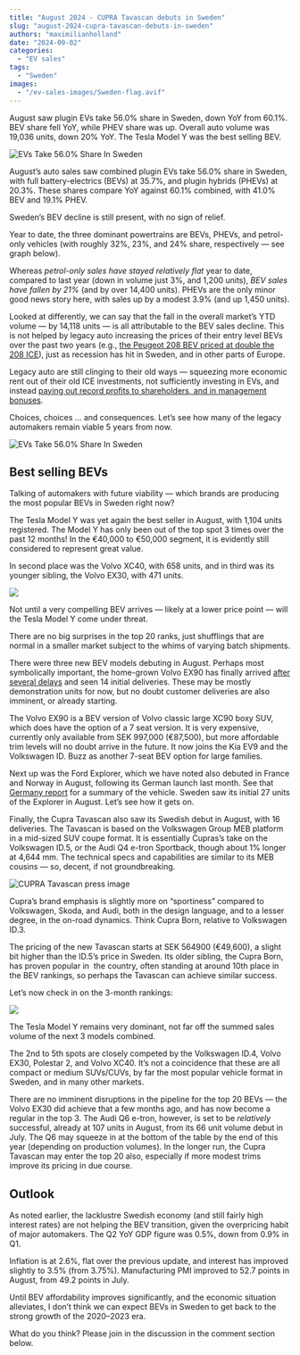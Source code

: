 ```yaml
---
title: "August 2024 - CUPRA Tavascan debuts in Sweden"
slug: "august-2024-cupra-tavascan-debuts-in-sweden"
authors: "maximilianholland"
date: "2024-09-02"
categories:
  - "EV sales"
tags:
  - "Sweden"
images:
  - "/ev-sales-images/Sweden-flag.avif"
---
```


August saw plugin EVs take 56.0% share in Sweden, down YoY from 60.1%. BEV share fell YoY, while PHEV share was up. Overall auto volume was 19,036 units, down 20% YoY. The Tesla Model Y was the best selling BEV.

![EVs Take 56.0% Share In Sweden](/ev-sales-images/2024-08-Sweden-Passenger-Auto-Registrations.avif)

August’s auto sales saw combined plugin EVs take 56.0% share in Sweden, with full battery-electrics (BEVs) at 35.7%, and plugin hybrids (PHEVs) at 20.3%. These shares compare YoY against 60.1% combined, with 41.0% BEV and 19.1% PHEV.

Sweden’s BEV decline is still present, with no sign of relief.

Year to date, the three dominant powertrains are BEVs, PHEVs, and petrol-only vehicles (with roughly 32%, 23%, and 24% share, respectively — see graph below).

Whereas _petrol-only sales have stayed relatively flat_ year to date, compared to last year (down in volume just 3%, and 1,200 units), _BEV sales have fallen by 21%_ (and by over 14,400 units). PHEVs are the only minor good news story here, with sales up by a modest 3.9% (and up 1,450 units).

Looked at differently, we can say that the fall in the overall market’s YTD volume — by 14,118 units — is all attributable to the BEV sales decline. This is not helped by legacy auto increasing the prices of their entry level BEVs over the past two years (e.g., [the Peugeot 208 BEV priced at double the 208 ICE](/2024/05/04/april-2024-volvo-ex30-is-the-top-bev-in-sweden/)), just as recession has hit in Sweden, and in other parts of Europe.

Legacy auto are still clinging to their old ways — squeezing more economic rent out of their old ICE investments, not sufficiently investing in EVs, and instead [paying out record profits to shareholders, and in management bonuses](/2024/08/02/july-2024-ev-sales-still-stagnated-in-sweden/).

Choices, choices … and consequences. Let’s see how many of the legacy automakers remain viable 5 years from now.

![EVs Take 56.0% Share In Sweden](/ev-sales-images/2024-08-Sweden-Monthly-Powertrain-Market-Share.avif)

## Best selling BEVs

Talking of automakers with future viability — which brands are producing the most popular BEVs in Sweden right now?

The Tesla Model Y was yet again the best seller in August, with 1,104 units registered. The Model Y has only been out of the top spot 3 times over the past 12 months! In the €40,000 to €50,000 segment, it is evidently still considered to represent great value.

In second place was the Volvo XC40, with 658 units, and in third was its younger sibling, the Volvo EX30, with 471 units.

![](/ev-sales-images/2024-08-Sweden-Top-BEVs.avif)

Not until a very compelling BEV arrives — likely at a lower price point — will the Tesla Model Y come under threat.

There are no big surprises in the top 20 ranks, just shufflings that are normal in a smaller market subject to the whims of varying batch shipments.

There were three new BEV models debuting in August. Perhaps most symbolically important, the home-grown Volvo EX90 has finally arrived [after several delays](https://cleantechnica.com/2023/05/15/storm-clouds-gather-over-polestar-3-volvo-ex90/) and seen 14 initial deliveries. These may be mostly demonstration units for now, but no doubt customer deliveries are also imminent, or already starting.

The Volvo EX90 is a BEV version of Volvo classic large XC90 boxy SUV, which does have the option of a 7 seat version. It is very expensive, currently only available from SEK 997,000 (€87,500), but more affordable trim levels will no doubt arrive in the future. It now joins the Kia EV9 and the Volkswagen ID. Buzz as another 7-seat BEV option for large families.

Next up was the Ford Explorer, which we have noted also debuted in France and Norway in August, following its German launch last month. See that [Germany report](/2024/08/07/july-2024-bevs-still-overpriced-in-germany/) for a summary of the vehicle. Sweden saw its initial 27 units of the Explorer in August. Let’s see how it gets on.

Finally, the Cupra Tavascan also saw its Swedish debut in August, with 16 deliveries. The Tavascan is based on the Volkswagen Group MEB platform in a mid-sized SUV coupe format. It is essentially Cupras’s take on the Volkswagen ID.5, or the Audi Q4 e-tron Sportback, though about 1% longer at 4,644 mm. The technical specs and capabilities are similar to its MEB cousins — so, decent, if not groundbreaking.

![CUPRA Tavascan press image](/images/CUPRA-Tavascan-press-image.avif)

Cupra’s brand emphasis is slightly more on “sportiness” compared to Volkswagen, Skoda, and Audi, both in the design language, and to a lesser degree, in the on-road dynamics. Think Cupra Born, relative to Volkswagen ID.3.

The pricing of the new Tavascan starts at SEK 564900 (€49,600), a slight bit higher than the ID.5’s price in Sweden. Its older sibling, the Cupra Born, has proven popular in  the country, often standing at around 10th place in the BEV rankings, so perhaps the Tavascan can achieve similar success.

Let’s now check in on the 3-month rankings:

![](/ev-sales-images/2024-08-Sweden-Top-BEVs-Trailing-Qtr.avif)

The Tesla Model Y remains very dominant, not far off the summed sales volume of the next 3 models combined.

The 2nd to 5th spots are closely competed by the Volkswagen ID.4, Volvo EX30, Polestar 2, and Volvo XC40. It’s not a coincidence that these are all compact or medium SUVs/CUVs, by far the most popular vehicle format in Sweden, and in many other markets.

There are no imminent disruptions in the pipeline for the top 20 BEVs — the Volvo EX30 did achieve that a few months ago, and has now become a regular in the top 3. The Audi Q6 e-tron, however, is set to be _relatively_ successful, already at 107 units in August, from its 66 unit volume debut in July. The Q6 may squeeze in at the bottom of the table by the end of this year (depending on production volumes). In the longer run, the Cupra Tavascan may enter the top 20 also, especially if more modest trims improve its pricing in due course.

## Outlook

As noted earlier, the lacklustre Swedish economy (and still fairly high interest rates) are not helping the BEV transition, given the overpricing habit of major automakers. The Q2 YoY GDP figure was 0.5%, down from 0.9% in Q1.

Inflation is at 2.6%, flat over the previous update, and interest has improved slightly to 3.5% (from 3.75%). Manufacturing PMI improved to 52.7 points in August, from 49.2 points in July.

Until BEV affordability improves significantly, and the economic situation alleviates, I don’t think we can expect BEVs in Sweden to get back to the strong growth of the 2020–2023 era.

What do you think? Please join in the discussion in the comment section below.